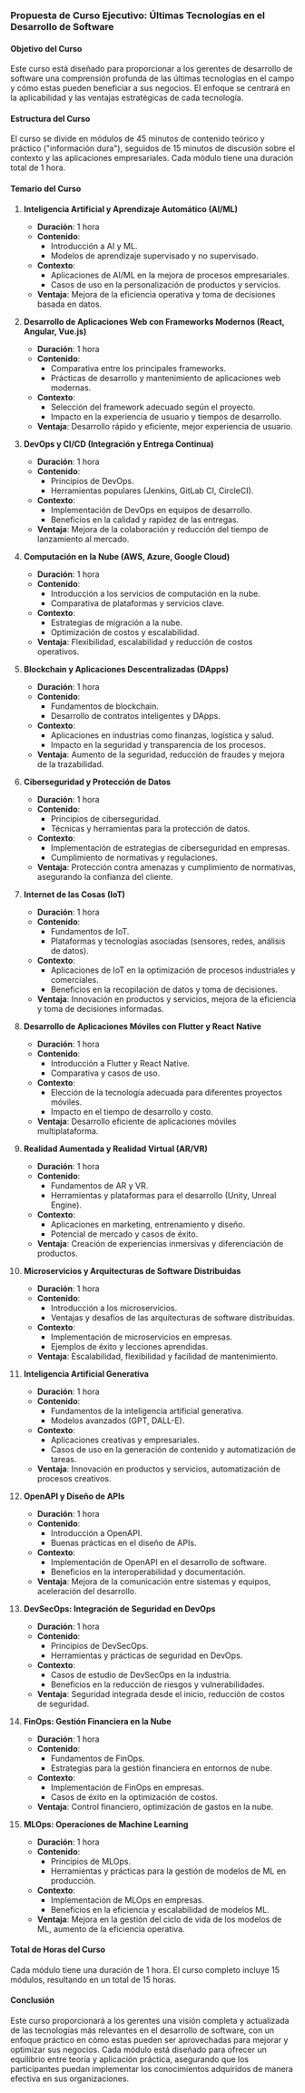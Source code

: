 ### Propuesta de Curso Ejecutivo: Últimas Tecnologías en el Desarrollo de Software

#### Objetivo del Curso
Este curso está diseñado para proporcionar a los gerentes de desarrollo de software una comprensión profunda de las últimas tecnologías en el campo y cómo estas pueden beneficiar a sus negocios. El enfoque se centrará en la aplicabilidad y las ventajas estratégicas de cada tecnología.

#### Estructura del Curso
El curso se divide en módulos de 45 minutos de contenido teórico y práctico ("información dura"), seguidos de 15 minutos de discusión sobre el contexto y las aplicaciones empresariales. Cada módulo tiene una duración total de 1 hora.

#### Temario del Curso

1. **Inteligencia Artificial y Aprendizaje Automático (AI/ML)**
   - **Duración**: 1 hora
   - **Contenido**: 
     - Introducción a AI y ML.
     - Modelos de aprendizaje supervisado y no supervisado.
   - **Contexto**: 
     - Aplicaciones de AI/ML en la mejora de procesos empresariales.
     - Casos de uso en la personalización de productos y servicios.
   - **Ventaja**: Mejora de la eficiencia operativa y toma de decisiones basada en datos.

2. **Desarrollo de Aplicaciones Web con Frameworks Modernos (React, Angular, Vue.js)**
   - **Duración**: 1 hora
   - **Contenido**: 
     - Comparativa entre los principales frameworks.
     - Prácticas de desarrollo y mantenimiento de aplicaciones web modernas.
   - **Contexto**: 
     - Selección del framework adecuado según el proyecto.
     - Impacto en la experiencia de usuario y tiempos de desarrollo.
   - **Ventaja**: Desarrollo rápido y eficiente, mejor experiencia de usuario.

3. **DevOps y CI/CD (Integración y Entrega Continua)**
   - **Duración**: 1 hora
   - **Contenido**: 
     - Principios de DevOps.
     - Herramientas populares (Jenkins, GitLab CI, CircleCI).
   - **Contexto**: 
     - Implementación de DevOps en equipos de desarrollo.
     - Beneficios en la calidad y rapidez de las entregas.
   - **Ventaja**: Mejora de la colaboración y reducción del tiempo de lanzamiento al mercado.

4. **Computación en la Nube (AWS, Azure, Google Cloud)**
   - **Duración**: 1 hora
   - **Contenido**: 
     - Introducción a los servicios de computación en la nube.
     - Comparativa de plataformas y servicios clave.
   - **Contexto**: 
     - Estrategias de migración a la nube.
     - Optimización de costos y escalabilidad.
   - **Ventaja**: Flexibilidad, escalabilidad y reducción de costos operativos.

5. **Blockchain y Aplicaciones Descentralizadas (DApps)**
   - **Duración**: 1 hora
   - **Contenido**: 
     - Fundamentos de blockchain.
     - Desarrollo de contratos inteligentes y DApps.
   - **Contexto**: 
     - Aplicaciones en industrias como finanzas, logística y salud.
     - Impacto en la seguridad y transparencia de los procesos.
   - **Ventaja**: Aumento de la seguridad, reducción de fraudes y mejora de la trazabilidad.

6. **Ciberseguridad y Protección de Datos**
   - **Duración**: 1 hora
   - **Contenido**: 
     - Principios de ciberseguridad.
     - Técnicas y herramientas para la protección de datos.
   - **Contexto**: 
     - Implementación de estrategias de ciberseguridad en empresas.
     - Cumplimiento de normativas y regulaciones.
   - **Ventaja**: Protección contra amenazas y cumplimiento de normativas, asegurando la confianza del cliente.

7. **Internet de las Cosas (IoT)**
   - **Duración**: 1 hora
   - **Contenido**: 
     - Fundamentos de IoT.
     - Plataformas y tecnologías asociadas (sensores, redes, análisis de datos).
   - **Contexto**: 
     - Aplicaciones de IoT en la optimización de procesos industriales y comerciales.
     - Beneficios en la recopilación de datos y toma de decisiones.
   - **Ventaja**: Innovación en productos y servicios, mejora de la eficiencia y toma de decisiones informadas.

8. **Desarrollo de Aplicaciones Móviles con Flutter y React Native**
   - **Duración**: 1 hora
   - **Contenido**: 
     - Introducción a Flutter y React Native.
     - Comparativa y casos de uso.
   - **Contexto**: 
     - Elección de la tecnología adecuada para diferentes proyectos móviles.
     - Impacto en el tiempo de desarrollo y costo.
   - **Ventaja**: Desarrollo eficiente de aplicaciones móviles multiplataforma.

9. **Realidad Aumentada y Realidad Virtual (AR/VR)**
   - **Duración**: 1 hora
   - **Contenido**: 
     - Fundamentos de AR y VR.
     - Herramientas y plataformas para el desarrollo (Unity, Unreal Engine).
   - **Contexto**: 
     - Aplicaciones en marketing, entrenamiento y diseño.
     - Potencial de mercado y casos de éxito.
   - **Ventaja**: Creación de experiencias inmersivas y diferenciación de productos.

10. **Microservicios y Arquitecturas de Software Distribuidas**
    - **Duración**: 1 hora
    - **Contenido**: 
      - Introducción a los microservicios.
      - Ventajas y desafíos de las arquitecturas de software distribuidas.
    - **Contexto**: 
      - Implementación de microservicios en empresas.
      - Ejemplos de éxito y lecciones aprendidas.
    - **Ventaja**: Escalabilidad, flexibilidad y facilidad de mantenimiento.

11. **Inteligencia Artificial Generativa**
    - **Duración**: 1 hora
    - **Contenido**: 
      - Fundamentos de la inteligencia artificial generativa.
      - Modelos avanzados (GPT, DALL-E).
    - **Contexto**: 
      - Aplicaciones creativas y empresariales.
      - Casos de uso en la generación de contenido y automatización de tareas.
    - **Ventaja**: Innovación en productos y servicios, automatización de procesos creativos.

12. **OpenAPI y Diseño de APIs**
    - **Duración**: 1 hora
    - **Contenido**: 
      - Introducción a OpenAPI.
      - Buenas prácticas en el diseño de APIs.
    - **Contexto**: 
      - Implementación de OpenAPI en el desarrollo de software.
      - Beneficios en la interoperabilidad y documentación.
    - **Ventaja**: Mejora de la comunicación entre sistemas y equipos, aceleración del desarrollo.

13. **DevSecOps: Integración de Seguridad en DevOps**
    - **Duración**: 1 hora
    - **Contenido**: 
      - Principios de DevSecOps.
      - Herramientas y prácticas de seguridad en DevOps.
    - **Contexto**: 
      - Casos de estudio de DevSecOps en la industria.
      - Beneficios en la reducción de riesgos y vulnerabilidades.
    - **Ventaja**: Seguridad integrada desde el inicio, reducción de costos de seguridad.

14. **FinOps: Gestión Financiera en la Nube**
    - **Duración**: 1 hora
    - **Contenido**: 
      - Fundamentos de FinOps.
      - Estrategias para la gestión financiera en entornos de nube.
    - **Contexto**: 
      - Implementación de FinOps en empresas.
      - Casos de éxito en la optimización de costos.
    - **Ventaja**: Control financiero, optimización de gastos en la nube.

15. **MLOps: Operaciones de Machine Learning**
    - **Duración**: 1 hora
    - **Contenido**: 
      - Principios de MLOps.
      - Herramientas y prácticas para la gestión de modelos de ML en producción.
    - **Contexto**: 
      - Implementación de MLOps en empresas.
      - Beneficios en la eficiencia y escalabilidad de modelos ML.
    - **Ventaja**: Mejora en la gestión del ciclo de vida de los modelos de ML, aumento de la eficiencia operativa.

#### Total de Horas del Curso
Cada módulo tiene una duración de 1 hora. El curso completo incluye 15 módulos, resultando en un total de 15 horas.

#### Conclusión
Este curso proporcionará a los gerentes una visión completa y actualizada de las tecnologías más relevantes en el desarrollo de software, con un enfoque práctico en cómo estas pueden ser aprovechadas para mejorar y optimizar sus negocios. Cada módulo está diseñado para ofrecer un equilibrio entre teoría y aplicación práctica, asegurando que los participantes puedan implementar los conocimientos adquiridos de manera efectiva en sus organizaciones.